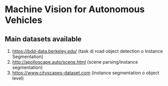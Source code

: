 # Machine Vision for Autonomous Vehicles

    
## Main datasets available
    
      
1. https://bdd-data.berkeley.edu/ (task di road object detection o Instance Segmentation)
2. http://apolloscape.auto/scene.html (scene parsing/instance segmentation)
3. https://www.cityscapes-dataset.com (instance segmentation o object level)
